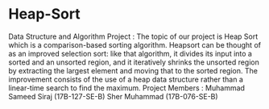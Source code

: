 # Heap-Sort
Data Structure and Algorithm Project : 
The topic of our project is Heap Sort which is a comparison-based sorting algorithm. Heapsort can be thought of as an improved selection sort: like that algorithm, it divides its input into a sorted and an unsorted region, and it iteratively shrinks the unsorted region by extracting the largest element and moving that to the sorted region. The improvement consists of the use of a heap data structure rather than a linear-time search to find the maximum.
Project Members : 
Muhammad Sameed Siraj (17B-127-SE-B) 
Sher Muhammad (17B-076-SE-B)
